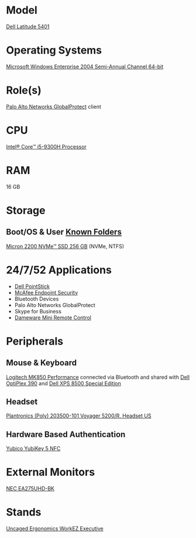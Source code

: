 # Model

[Dell Latitude 5401](https://www.dell.com/support/home/en-us/product-support/product/latitude-14-5401-laptop/overview)

# Operating Systems

[Microsoft Windows Enterprise 2004 Semi-Annual Channel 64-bit](https://docs.microsoft.com/en-us/windows/release-information/)

# Role(s)

[Palo Alto Networks GlobalProtect](https://www.paloaltonetworks.com/resources/datasheets/globalprotect-datasheet) client

# CPU

[Intel® Core™ i5-9300H Processor](https://ark.intel.com/content/www/us/en/ark/products/191075/intel-core-i5-9300h-processor-8m-cache-up-to-4-10-ghz.html)

# RAM

16 GB

# Storage

## Boot/OS & User [Known Folders](https://docs.microsoft.com/en-us/windows/win32/shell/known-folders)

[Micron 2200 NVMe™ SSD 256 GB](https://media-www.micron.com/-/media/client/global/documents/products/product-flyer/2200_pcie_nvme_ssd_product_brief.pdf) (NVMe, NTFS)

# 24/7/52 Applications

* [Dell PointStick](https://www.dell.com/support/home/en-us/drivers/driversdetails?driverid=05v44)
* [McAfee Endpoint Security](https://www.mcafee.com/enterprise/en-us/products/endpoint-security.html)
* Bluetooth Devices
* Palo Alto Networks GlobalProtect
* Skype for Business
* [Dameware Mini Remote Control](https://www.dameware.com/dameware-mini-remote-control)

# Peripherals

## Mouse & Keyboard

[Logitech MK850 Performance](https://www.logitech.com/en-us/product/mk850-wireless-keyboard-mouse-combo) connected via Bluetooth and shared with [Dell OptiPlex 390](https://github.com/jdrch/Hardware/blob/master/Dell%20OptiPlex%20390-1%20SFF.md) and [Dell XPS 8500 Special Edition](https://github.com/jdrch/Hardware/blob/master/Dell%20XPS%208500%20Special%20Edition.md)

## Headset

[Plantronics (Poly) 203500-101 Voyager 5200/R, Headset US](https://www.poly.com/us/en/support/knowledge-base/kb-article-page?lang=en_US&urlName=SF23101)

## Hardware Based Authentication

[Yubico YubiKey 5 NFC](https://www.yubico.com/product/yubikey-5-nfc)

# External Monitors

[NEC EA275UHD-BK](https://github.com/jdrch/Hardware/blob/master/Monitors.md#connected-devices-2)

# Stands

[Uncaged Ergonomics WorkEZ Executive](https://uncagedergonomics.com/workez-executive/)
